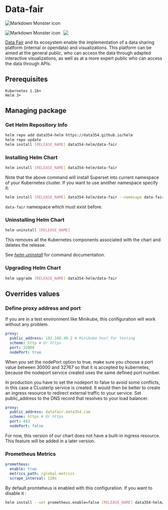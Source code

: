 # **Data-fair**

<img src="https://img.shields.io/endpoint?url=https://artifacthub.io/badge/repository/data354-helm"
alt="Markdown Monster icon"
style=" margin-right: 10px;" />

<img src="https://data-fair.github.io/3/logo.png"
alt="Markdown Monster icon"
style="float: left; margin-right: 10px;" />

<img src="https://static.wixstatic.com/media/84b0cf_beb914d4ae1c4a67a943e2a56de2b767~mv2.png/v1/fill/w_216,h_65,al_c,q_85,usm_0.66_1.00_0.01,enc_auto/logo-data354_CL.png"/>

[Data Fair](https://data-fair.github.io/3/functional-presentation/introduction) and its ecosystem enable the implementation of a data sharing platform (internal or opendata) and visualizations. This platform can be aimed at the general public, who can access the data through adapted interactive visualizations, as well as at a more expert public who can access the data through APIs.

## **Prerequisites**
```
Kubernetes 1.16+
Helm 3+
```

## **Managing package**

### Get Helm Repository Info

```bash
helm repo add data354-helm https://data354.github.io/helm
helm repo update
helm install [RELEASE_NAME] data354-helm/data-fair
```

### Installing Helm Chart

```bash
helm install [RELEASE_NAME] data354-helm/data-fair
```
Note that the above command will install Superset into current namespace of your Kubernetes cluster. If you want to use another namespace specify it:

```bash
helm install [RELEASE_NAME] data354-helm/data-fair --namesape data-fair
```
``data-fair`` namespace which must exist before.

### Uninstalling Helm Chart

```bash
helm uninstall [RELEASE_NAME]
```
This removes all the Kubernetes components associated with the chart and deletes the release.

See [*helm uninstall*](https://helm.sh/docs/helm/helm_uninstall/) for command documentation.

### Upgrading Helm Chart

```bash
helm upgrade [RELEASE_NAME] data354-helm/data-fair
```

## **Overrides values**

<!-- ### **Utiliser une base de donnees externe**
Notre chart fournit par defaut les base de donnees elasticsearch et mongodb.
Si vous en disposer deja vous pouvez utiliser les siennes.

**prerequis**
```yml
mongo: 4.x.x
elasticsearch: 7.x.x
```

Precisez les valeurs suivantes:
```yaml
mongo:
  external: true
  url: data.mongo.com
```
```yaml
elasticsearch:
  external: true
  url: data.mongo.com # example
```
si votre base de donnees utilise des credentials n'oubliez pas de les specifiez
```yaml
mongo:
  external: true
  url: user:pwd@data.mongo.com # example
```
```yaml
elasticsearch:
  external: true
  url: user:pwd@data.mongo.com # example
``` -->

### **Define proxy address and port**
If you are in a test environment like Minikube, this configuration will work without any problem.
```yaml
proxy:
  public_address: 192.168.49.2 # Minikube host for testing
  scheme: http # Or https
  port: 32000
  nodePort: true
```

When you set the nodePort option to true, make sure you choose a port value between 30000 and 32767 so that it is accepted by kubernetes, because the nodeport service created uses the same defined port number.

In production you have to set the nodeport to false to avoid some conflicts, in this case a CLusterIp service is created. It would then be better to create an ingress resource to redirect external traffic to your service. Set public_address to the DNS record that resolves to your load balancer.
```yaml
proxy:
  public_address: datafair.data354.com
  scheme: https # Or https
  port: 443
  nodePort: false
```
For now, this version of our chart does not have a built-in ingress resource. This feature will be added in a later version.

### **Prometheus Metrics**

```yaml
prometheus:
  enable: true
  metrics_path: /global-metrics
  scrape_interval: 120s
```
By default promteheus is enabled with this configuration. If you want to disable it :
```bash
helm install --set prometheus.enable=false [RELEASE_NAME] data354-helm/data-fair
```